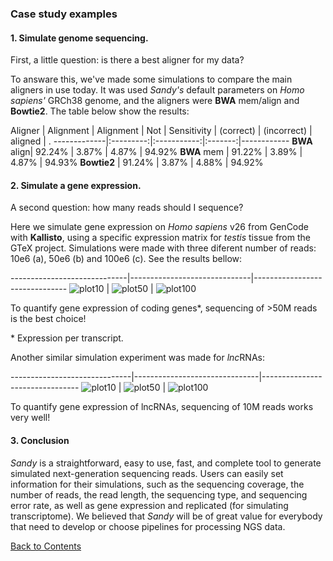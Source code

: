 ### Case study examples ###



#### 1. Simulate genome sequencing. ####

First, a little question: is there a best aligner for my data?

To answare this, we've made some simulations to compare the main aligners in
use today. It was used *Sandy's* default parameters on *Homo sapiens'* GRCh38
genome, and the aligners were **BWA** mem/align and **Bowtie2**. The table
below show the results:

Aligner      | Alignment | Alignment   | Not     | Sensitivity
             | (correct) | (incorrect) | aligned | .
-------------|:---------:|:-----------:|:-------:|------------
**BWA** align| 92.24%    | 3.87%       | 4.87%   | 94.92%
**BWA** mem	 | 91.22%    | 3.89%       | 4.87%   | 94.93%
**Bowtie2**  | 91.24%    | 3.87%       | 4.88%   | 94.92%



#### 2. Simulate a gene expression. ####

A second question: how many reads should I sequence?

Here we simulate gene expression on *Homo sapiens* v26 from GenCode with
**Kallisto**, using a specific expression matrix for *testis* tissue from the
GTeX project. Simulations were made with three diferent number of reads:
10e6 (a), 50e6 (b) and 100e6 (c). See the results bellow:

-----------------------------|------------------------------|-------------------------------
![plot10](img/sim_pc_n1.png) | ![plot50](img/sim_pc_n5.png) | ![plot100](img/sim_pc_n10.png)

To quantify gene expression of coding genes\*, sequencing of >50M reads is the best choice!

\* Expression per transcript.

Another similar simulation experiment was made for *lnc*RNAs:

------------------------------|-------------------------------|--------------------------------
![plot10](img/sim_lnc_n1.png) | ![plot50](img/sim_lnc_n5.png) | ![plot100](img/sim_lnc_n10.png)

To quantify gene expression of lncRNAs, sequencing of 10M reads works very well!



#### 3. Conclusion ####

*Sandy* is a straightforward, easy to use, fast, and complete tool to generate
simulated next-generation sequencing reads. Users can easily set information
for their simulations, such as the sequencing coverage, the number of reads,
the read length, the sequencing type, and sequencing error rate, as well as
gene expression and replicated (for simulating transcriptome). We believed
that *Sandy* will be of great value for everybody that need to develop or
choose pipelines for processing NGS data.



[Back to Contents](README.md#contents-at-a-glance)
